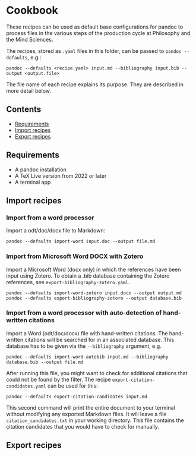 # Cookbook
These recipes can be used as default base configurations for pandoc to process files in the various steps of the production cycle at Philosophy and the Mind Sciences.

The recipes, stored as `.yaml` files in this folder, can be passed to `pandoc --defaults`, e.g.:

```
pandoc --defaults <recipe.yaml> input.md --bibliography input.bib --output <output.file>
```

The file name of each recipe explains its purpose. They are described in more detail below.

## Contents
  * [Requirements](#requirements)
  * [Import recipes](#import-recipes)
  * [Export recipes](#export-recipes)

## Requirements
- A pandoc installation
- A TeX Live version from 2022 or later
- A terminal app

## Import recipes
### Import from a word processor
Import a odt/doc/docx file to Markdown:
```
pandoc --defaults import-word input.doc --output file.md
```

### Import from Microsoft Word DOCX with Zotero
Import a Microsoft Word (docx only) in which the references have been input using Zotero.
To obtain a .bib database containing the Zotero references, see `export-bibliography-zotero.yaml`.
```
pandoc --defaults import-word-zotero input.docx --output output.md
pandoc --defaults export-bibliography-zotero --output database.bib
```

### Import from a word processor with auto-detection of hand-written citations
Import a Word (odt/doc/docx) file with hand-written citations. The hand-written citations will be searched for in an associated database. This database has to be given via the `--bibliography` argument, e.g.
```
pandoc --defaults import-word-autobib input.md --bibliography database.bib --output file.md
```

After running this file, you might want to check for additional citations that could not be found by the filter. The recipe `export-citation-candidates.yaml` can be used for this:

```
pandoc --defaults export-citation-candidates input.md
```
This second command will print the entire document to your terminal without modifying any exported Markdown files. It will leave a file `citation_candidates.txt` in your working directory. This file contains the citation candidates that you would have to check for manually.

## Export recipes
